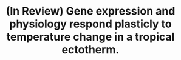 ---
title: "(In Review) Gene expression and physiology respond plasticly to temperature change in a tropical ectotherm."
permalink: /publication/rosso-2021
citation: 'Rosso, AA, Logan ML, Casement B, Chung AK, Curlis JD, Folfas E, Gallegos M, Neel LK, Nicholson DJ, Williams CE, McMillan WO, and Cox CL. Gene expression and physiology respond plasticly to
temperature change in a tropical ectotherm.'
---
